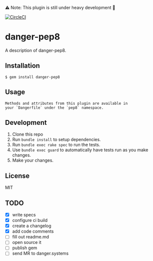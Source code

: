 ⚠️ Note: This plugin is still under heavy development 👷

[![CircleCI](https://circleci.com/gh/loadsmart/danger-pep8.svg?style=svg)](https://circleci.com/gh/loadsmart/danger-pep8)

# danger-pep8

A description of danger-pep8.

## Installation

    $ gem install danger-pep8

## Usage

    Methods and attributes from this plugin are available in
    your `Dangerfile` under the `pep8` namespace.

## Development

1. Clone this repo
2. Run `bundle install` to setup dependencies.
3. Run `bundle exec rake spec` to run the tests.
4. Use `bundle exec guard` to automatically have tests run as you make changes.
5. Make your changes.

## License

MIT

## TODO
- [x] write specs
- [x] configure ci build
- [x] create a changelog
- [x] add code comments
- [ ] fill out readme.md
- [ ] open source it
- [ ] publish gem
- [ ] send MR to danger.systems
